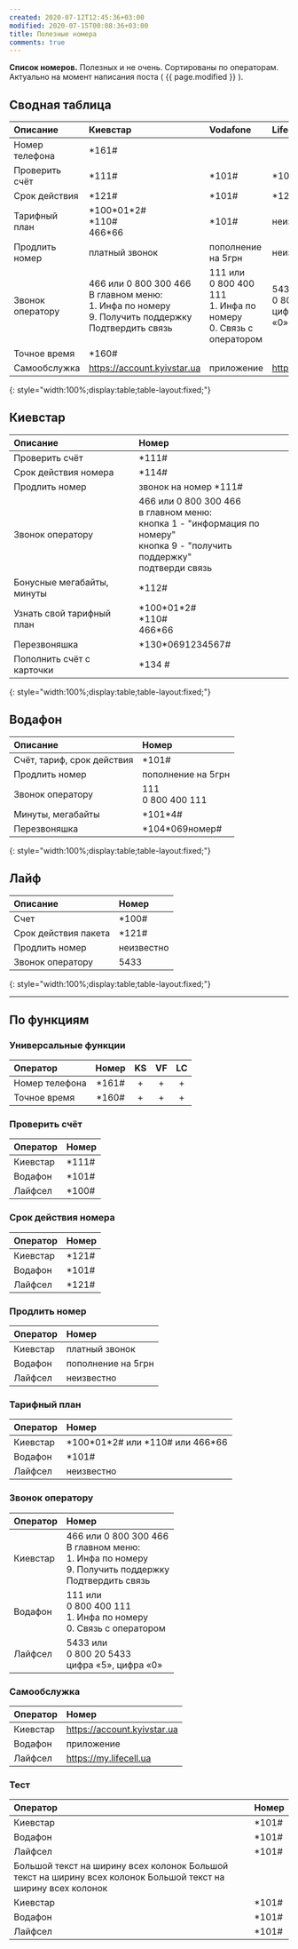 ```yaml
---
created: 2020-07-12T12:45:36+03:00
modified: 2020-07-15T00:08:36+03:00
title: Полезные номера
comments: true
---
```


**Список номеров.** Полезных и не очень. Сортированы по операторам. Актуально на момент написания поста ( {{ page.modified }} ).

## Сводная таблица

Описание | Киевстар | Vodafone | Lifecell
:-|:-|:-|:-
Номер телефона | \*161#
Проверить счёт | \*111# | \*101# | \*100#
Срок действия  | \*121# | \*101# | \*121#
Тарифный план | \*100\*01\*2# <br> \*110# <br> 466\*66 | \*101# | неизвестно
Продлить номер | платный звонок | пополнение на 5грн | неизвестно
Звонок оператору | 466 или 0 800 300 466<br>В главном меню: <br>1. Инфа по номеру<br>9. Получить поддержку <br>Подтвердить связь | 111 или <br>0 800 400 111<br>1. Инфа по номеру<br>0. Связь с оператором | 5433 или<br>0 800 20 5433<br>цифра «5», цифра «0»
Точное время | \*160#
Самообслужка | <https://account.kyivstar.ua> | приложение | <https://my.lifecell.ua>

{: style="width:100%;display:table;table-layout:fixed;"}

## Киевстар

Описание | Номер
:-|:-
Проверить счёт | \*111#
Срок действия номера | \*114#
Продлить номер | звонок на номер \*111#
Звонок оператору | 466 или 0 800 300 466<br>в главном меню: <br>кнопка 1 - "информация по номеру"<br>кнопка 9 - "получить поддержку" <br>подтверди связь
Бонусные мегабайты, минуты | \*112#
Узнать свой тарифный план | \*100\*01\*2# <br> \*110# <br> 466\*66
Перезвоняшка | \*130\*0691234567#
Пополнить счёт с карточки | \*134 #  
{: style="width:100%;display:table;table-layout:fixed;"}

## Водафон

Описание | Номер
:-|:-
Счёт, тариф, срок действия | \*101#
Продлить номер | пополнение на 5грн
Звонок оператору | 111 <br> 0 800 400 111
Минуты, мегабайты | \*101\*4#
Перезвоняшка | \*104\*069номер#  
{: style="width:100%;display:table;table-layout:fixed;"}

## Лайф

Описание | Номер
:-|:-
Счет | \*100#
Срок действия пакета | \*121#
Продлить номер | неизвестно
Звонок оператору | 5433
{: style="width:100%;display:table;table-layout:fixed;"}

***

## По функциям

### Универсальные функции
Оператор       | Номер   | KS  | VF  | LC 
:------------- | :-----: | :-: | :-: | :-:
Номер телефона | \*161#  |  +  |  +  |  +  
Точное время   | \*160#  |  +  |  +  |  +

### Проверить счёт
Оператор | Номер
:------- | :-----
Киевстар | \*111#
Водафон  | \*101#
Лайфсел  | \*100#

### Срок действия номера
Оператор | Номер
:------- | :------
Киевстар | \*121#
Водафон  | \*101#
Лайфсел  | \*121#

### Продлить номер
Оператор | Номер
:------- | :------
Киевстар | платный звонок
Водафон  | пополнение на 5грн
Лайфсел  | неизвестно

### Тарифный план
Оператор | Номер
:------- | :------
Киевстар | \*100\*01\*2# или \*110# или 466\*66
Водафон  | \*101#
Лайфсел  | неизвестно

### Звонок оператору
Оператор | Номер
:------- | :------
Киевстар | 466 или 0 800 300 466<br>В главном меню: <br>1. Инфа по номеру<br>9. Получить поддержку <br>Подтвердить связь
Водафон  | 111 или <br>0 800 400 111<br>1. Инфа по номеру<br>0. Связь с оператором
Лайфсел  | 5433 или<br>0 800 20 5433<br>цифра «5», цифра «0»

### Самообслужка
Оператор | Номер
:------- | :------
Киевстар | <https://account.kyivstar.ua>
Водафон  | приложение
Лайфсел  | <https://my.lifecell.ua>

### Тест
| Оператор | Номер
| :------- | :------
| Киевстар | \*101#
| Водафон  | \*101#
| Лайфсел  | \*101#
| Большой текст на ширину всех колонок Большой текст на ширину всех колонок Большой текст на ширину всех колонок 
| Киевстар | \*101#
| Водафон  | \*101#
| Лайфсел  | \*101#

